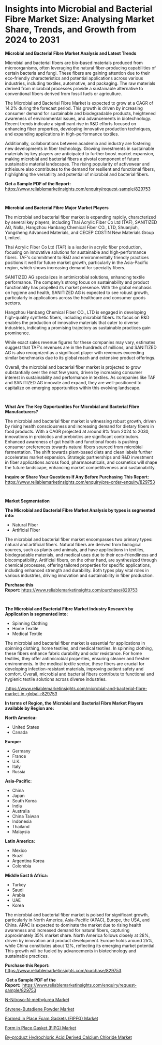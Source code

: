 <p><h1>Insights into Microbial and Bacterial Fibre Market Size: Analysing Market Share, Trends, and Growth from 2024 to 2031</h1></p><p><strong>Microbial and Bacterial Fibre Market Analysis and Latest Trends</strong></p>
<p><p>Microbial and bacterial fibers are bio-based materials produced from microorganisms, often leveraging the natural fiber-producing capabilities of certain bacteria and fungi. These fibers are gaining attention due to their eco-friendly characteristics and potential applications across various industries, including textiles, automotive, and packaging. The raw materials derived from microbial processes provide a sustainable alternative to conventional fibers derived from fossil fuels or agriculture.</p><p>The Microbial and Bacterial Fibre Market is expected to grow at a CAGR of 14.2% during the forecast period. This growth is driven by increasing consumer demand for sustainable and biodegradable products, heightened awareness of environmental issues, and advancements in biotechnology. Recent trends indicate a significant rise in R&D efforts focused on enhancing fiber properties, developing innovative production techniques, and expanding applications in high-performance textiles.</p><p>Additionally, collaborations between academia and industry are fostering new developments in fiber technology. Growing investments in sustainable materials by key players are anticipated to further boost market expansion, making microbial and bacterial fibers a pivotal component of future sustainable material landscapes. The rising popularity of activewear and athleisure also contributes to the demand for resilient and functional fibers, highlighting the versatility and potential of microbial and bacterial fibers.</p></p>
<p><strong>Get a Sample PDF of the Report:&nbsp;</strong> <a href="https://www.reliablemarketinsights.com/enquiry/request-sample/829753?utm_campaign=1496&utm_medium=2&utm_source=Github&utm_content=ia&utm_term=13102024&utm_id=microbial-and-bacterial-fibre">https://www.reliablemarketinsights.com/enquiry/request-sample/829753</a></p>
<p>&nbsp;</p>
<p><strong>Microbial and Bacterial Fibre Major Market Players</strong></p>
<p><p>The microbial and bacterial fiber market is expanding rapidly, characterized by several key players, including Thai Acrylic Fiber Co Ltd (TAF), SANITIZED AG, Nolla, Hangzhou Hanbang Chemical Fiber CO., LTD, Shuanjiuh, Yongsheng Advanced Materials, and CECEP COSTIN New Materials Group Limited.</p><p>Thai Acrylic Fiber Co Ltd (TAF) is a leader in acrylic fiber production, focusing on innovative solutions for sustainable and high-performance fibers. TAF's commitment to R&D and environmentally friendly practices positions it well for future market growth, particularly in the Asia-Pacific region, which shows increasing demand for specialty fibers.</p><p>SANITIZED AG specializes in antimicrobial solutions, enhancing textile performance. The company’s strong focus on sustainability and product functionality has propelled its market presence. With the global emphasis on hygiene and health, SANITIZED AG is expected to see robust growth, particularly in applications across the healthcare and consumer goods sectors.</p><p>Hangzhou Hanbang Chemical Fiber CO., LTD is engaged in developing high-quality synthetic fibers, including microbial fibers. Its focus on R&D enables the production of innovative materials that cater to diverse industries, indicating a promising trajectory as sustainable practices gain prominence.</p><p>While exact sales revenue figures for these companies may vary, estimates suggest that TAF's revenues are in the hundreds of millions, and SANITIZED AG is also recognized as a significant player with revenues exceeding similar benchmarks due to its global reach and extensive product offerings.</p><p>Overall, the microbial and bacterial fiber market is projected to grow substantially over the next few years, driven by increasing consumer interest in sustainability and performance in textiles. As companies like TAF and SANITIZED AG innovate and expand, they are well-positioned to capitalize on emerging opportunities within this evolving landscape.</p></p>
<p>&nbsp;</p>
<p><strong>What Are The Key Opportunities For Microbial and Bacterial Fibre Manufacturers?</strong></p>
<p><p>The microbial and bacterial fiber market is witnessing robust growth, driven by rising health consciousness and increasing demand for dietary fibers in food products. With a CAGR projected at around 8% from 2024 to 2030, innovations in probiotics and prebiotics are significant contributors. Enhanced awareness of gut health and functional foods is pushing consumer preferences towards natural fibers sourced from microbial fermentation. The shift towards plant-based diets and clean labels further accelerates market expansion. Strategic partnerships and R&D investment in fiber applications across food, pharmaceuticals, and cosmetics will shape the future landscape, enhancing market competitiveness and sustainability.</p></p>
<p><strong>Inquire or Share Your Questions If Any Before Purchasing This Report:</strong> <a href="https://www.reliablemarketinsights.com/enquiry/pre-order-enquiry/829753?utm_campaign=1496&utm_medium=2&utm_source=Github&utm_content=ia&utm_term=13102024&utm_id=microbial-and-bacterial-fibre">https://www.reliablemarketinsights.com/enquiry/pre-order-enquiry/829753</a></p>
<p>&nbsp;</p>
<p><strong>Market Segmentation</strong></p>
<p><strong>The Microbial and Bacterial Fibre Market Analysis by types is segmented into:</strong></p>
<p><ul><li>Natural Fiber</li><li>Artificial Fiber</li></ul></p>
<p><p>The microbial and bacterial fiber market encompasses two primary types: natural and artificial fibers. Natural fibers are derived from biological sources, such as plants and animals, and have applications in textiles, biodegradable materials, and medical uses due to their eco-friendliness and biocompatibility. Artificial fibers, on the other hand, are synthesized through chemical processes, offering tailored properties for specific applications, including enhanced strength and durability. Both types play vital roles in various industries, driving innovation and sustainability in fiber production.</p></p>
<p><strong>Purchase this Report:&nbsp;</strong><a href="https://www.reliablemarketinsights.com/purchase/829753?utm_campaign=1496&utm_medium=2&utm_source=Github&utm_content=ia&utm_term=13102024&utm_id=microbial-and-bacterial-fibre">https://www.reliablemarketinsights.com/purchase/829753</a></p>
<p>&nbsp;</p>
<p><strong>The Microbial and Bacterial Fibre Market Industry Research by Application is segmented into:</strong></p>
<p><ul><li>Spinning Clothing</li><li>Home Textile</li><li>Medical Textile</li></ul></p>
<p><p>The microbial and bacterial fiber market is essential for applications in spinning clothing, home textiles, and medical textiles. In spinning clothing, these fibers enhance fabric durability and odor resistance. For home textiles, they offer antimicrobial properties, ensuring cleaner and fresher environments. In the medical textile sector, these fibers are crucial for developing infection-resistant materials, improving patient safety and comfort. Overall, microbial and bacterial fibers contribute to functional and hygienic textile solutions across diverse industries.</p></p>
<p><a href="https://www.reliablemarketinsights.com/microbial-and-bacterial-fibre-market-in-global-r829753?utm_campaign=1496&utm_medium=2&utm_source=Github&utm_content=ia&utm_term=13102024&utm_id=microbial-and-bacterial-fibre">&nbsp;https://www.reliablemarketinsights.com/microbial-and-bacterial-fibre-market-in-global-r829753</a></p>
<p><strong>In terms of Region, the Microbial and Bacterial Fibre Market Players available by Region are:</strong></p>
<p>
    <p> <strong> North America: </strong>
        <ul>
            <li>United States</li>
            <li>Canada</li>
        </ul>
        </p> 
    <p> <strong> Europe: </strong>
        <ul>
            <li>Germany</li>
            <li>France</li>
            <li>U.K.</li>
            <li>Italy</li>
            <li>Russia</li>
        </ul>
        </p> 
    <p> <strong> Asia-Pacific: </strong>
        <ul>
            <li>China</li>
            <li>Japan</li>
            <li>South Korea</li>
            <li>India</li>
            <li>Australia</li>
            <li>China Taiwan</li>
            <li>Indonesia</li>
            <li>Thailand</li>
            <li>Malaysia</li>
        </ul>
        </p> 
    <p> <strong> Latin America: </strong>
        <ul>
            <li>Mexico</li>
            <li>Brazil</li>
            <li>Argentina Korea</li>
            <li>Colombia</li>
        </ul>
        </p> 
    <p> <strong> Middle East & Africa: </strong>
        <ul>
            <li>Turkey</li>
            <li>Saudi</li>
            <li>Arabia</li>
            <li>UAE</li>
            <li>Korea</li>
        </ul>
    </p>
    </p>
<p><p>The microbial and bacterial fiber market is poised for significant growth, particularly in North America, Asia-Pacific (APAC), Europe, the USA, and China. APAC is expected to dominate the market due to rising health awareness and increased demand for natural fibers, capturing approximately 35% market share. North America follows closely at 28%, driven by innovation and product development. Europe holds around 25%, while China constitutes about 12%, reflecting its emerging market potential. This growth will be fueled by advancements in biotechnology and sustainable practices.</p></p>
<p><strong>Purchase this Report: </strong><a href="https://www.reliablemarketinsights.com/purchase/829753?utm_campaign=1496&utm_medium=2&utm_source=Github&utm_content=ia&utm_term=13102024&utm_id=microbial-and-bacterial-fibre">https://www.reliablemarketinsights.com/purchase/829753</a></p>
<p>&nbsp;<strong>Get a Sample PDF of the Report:&nbsp;&nbsp;</strong><a href="https://www.reliablemarketinsights.com/enquiry/request-sample/829753?utm_campaign=1496&utm_medium=2&utm_source=Github&utm_content=ia&utm_term=13102024&utm_id=microbial-and-bacterial-fibre">https://www.reliablemarketinsights.com/enquiry/request-sample/829753</a></p>
<p><strong></strong></p>
<p><p><a href="https://www.linkedin.com/pulse/driving-forces-global-n-nitroso-n-methylurea-market-trends-applications-2cq3e?utm_campaign=1496&utm_medium=2&utm_source=Github&utm_content=ia&utm_term=13102024&utm_id=microbial-and-bacterial-fibre">N-Nitroso-N-methylurea Market</a></p><p><a href="https://www.linkedin.com/pulse/styrene-butadiene-powder-market-size-share-analysis-growth-6gzmc?utm_campaign=1496&utm_medium=2&utm_source=Github&utm_content=ia&utm_term=13102024&utm_id=microbial-and-bacterial-fibre">Styrene-Butadiene Powder Market</a></p><p><a href="https://www.linkedin.com/pulse/formed-place-foam-gaskets-fipfg-market-global-insights-regional-w6fic?utm_campaign=1496&utm_medium=2&utm_source=Github&utm_content=ia&utm_term=13102024&utm_id=microbial-and-bacterial-fibre">Formed in Place Foam Gaskets (FIPFG) Market</a></p><p><a href="https://www.linkedin.com/pulse/driving-forces-global-form-place-gasket-fipg-market-trends-applications-hrhme?utm_campaign=1496&utm_medium=2&utm_source=Github&utm_content=ia&utm_term=13102024&utm_id=microbial-and-bacterial-fibre">Form in Place Gasket (FIPG) Market</a></p><p><a href="https://www.linkedin.com/pulse/in-depth-by-product-hydrochloric-acid-derived-calcium-chloride-0vcve?utm_campaign=1496&utm_medium=2&utm_source=Github&utm_content=ia&utm_term=13102024&utm_id=microbial-and-bacterial-fibre">By-product Hydrochloric Acid Derived Calcium Chloride Market</a></p></p>